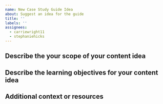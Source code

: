 ```yaml
---
name: New Case Study Guide Idea
about: Suggest an idea for the guide
title: ''
labels: ''
assignees:
  - carriewright11
  - stephaniehicks
---
```


## Describe the your scope of your content idea
<!-- What will this cover and how does it relate to the current  material? -->

## Describe the learning objectives for your content idea
<!-- What will users learn from this new content? -->

## Additional context or resources
<!-- Add any other context or related resources we should know about? -->
